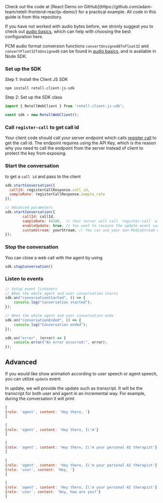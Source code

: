 <Tip>
Check out the code at [React Demo on GitHub](https://github.com/adam-team/retell-frontend-reactjs-demo/) for a practical example. All code in this guide is from this repository.
</Tip>

If you have not worked with audio bytes before, we stronly suggest you to check
out [audio basics](/knowledge/audio-basics), which can help with choosing the
best configuration here.

PCM audio format conversion functions `convertUnsigned8ToFloat32` and
`convertFloat32ToUnsigned8` can be found in
[audio basics](/knowledge/audio-basics#pcm-audio-representation), and is available in Node SDK.

### Set up the SDK

Step 1: Install the Client JS SDK

`npm install retell-client-js-sdk`

Step 2: Set up the SDK class

```javascript
import { RetellWebClient } from "retell-client-js-sdk";

const sdk = new RetellWebClient();
```

### Call `register-call` to get call id

Your client code should call your server endpoint which calls [register call](https://docs.retellai.com/api-references/register-call) to get the call id. The endpoint requires using the API Key, which is the reason why you need to call the endpoint from the server instead of client to protect the key from exposing.

### Start the conversation


 to get a `call id` and pass to the client

```javascript
sdk.startConversation({
  callId: registerCallResponse.call_id,
  sampleRate: registerCallResponse.sample_rate
});
```

```javascript
// Advanced parameters
sdk.startConversation({
        callId: callId,
        sampleRate: 44100,  // Your server will call `register-call` with the sample_rate, then return the sample rate to the client
        enableUpdate: true, // You want to receive the update event such as transcript
        customStream: yourStream, // You can use your own MediaStream which might use a different mic
});
```


### Stop the conversation

You can close a web call with the agent by using

```javascript
sdk.stopConversation()
```

### Listen to events

```javascript
// Setup event listeners
// When the whole agent and user conversation starts
sdk.on("conversationStarted", () => {
    console.log("Conversation started");
});

// When the whole agent and user conversation ends
sdk.on("conversationEnded", () => {
    console.log("Conversation ended");
});

sdk.on("error", (error) => {
    console.error("An error occurred:", error);
});
```

## Advanced

If you would like show animatioh according to user speech or agent speech, you can utilize `update` event.

In update, we will provide the update such as transcript. It will be the transcript for both user and agent in an incremental way. For example, during the conversation it will print


```javascript
[
{role: 'agent', content: 'Hey there, '}
]
```

```javascript
[
{role: 'agent', content: 'Hey there, I\'m'}
]
```

```javascript
[
{role: 'agent', content: 'Hey there, I\'m your personal AI therapist'}
]
```

```javascript
[
{role: 'agent', content: 'Hey there, I\'m your personal AI therapist'},
{role: 'user', content: 'Hey, '}
]
```

```javascript
[
{role: 'agent', content: 'Hey there, I\'m your personal AI therapist'},
{role: 'user', content: 'Hey, how are you?'}
]
```